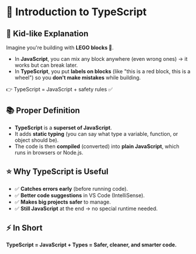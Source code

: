 # 📖 Introduction to TypeScript

## 🧒 Kid-like Explanation

Imagine you're building with **LEGO blocks 🧱**.

* In **JavaScript**, you can mix any block anywhere (even wrong ones) → it works but can break later.
* In **TypeScript**, you put **labels on blocks** (like "this is a red block, this is a wheel") so you **don't make mistakes** while building.

👉 TypeScript = JavaScript + safety rules ✅

## 📚 Proper Definition

* **TypeScript** is a **superset of JavaScript**.
* It adds **static typing** (you can say what type a variable, function, or object should be).
* The code is then **compiled** (converted) into **plain JavaScript**, which runs in browsers or Node.js.

## ⭐ Why TypeScript is Useful

* ✅ **Catches errors early** (before running code).
* ✅ **Better code suggestions** in VS Code (IntelliSense).
* ✅ **Makes big projects safer** to manage.
* ✅ **Still JavaScript** at the end → no special runtime needed.

## ⚡ In Short

**TypeScript = JavaScript + Types = Safer, cleaner, and smarter code.**
